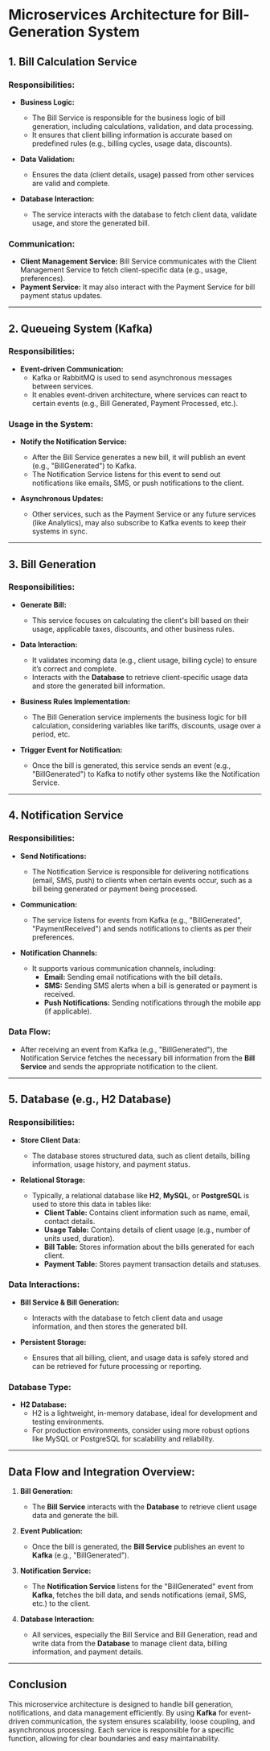 # Microservices Architecture for Bill-Generation System

## 1. Bill Calculation Service

### Responsibilities:

- **Business Logic:**
    - The Bill Service is responsible for the business logic of bill generation, including calculations, validation, and
      data processing.
    - It ensures that client billing information is accurate based on predefined rules (e.g., billing cycles, usage
      data, discounts).

- **Data Validation:**
    - Ensures the data (client details, usage) passed from other services are valid and complete.

- **Database Interaction:**
    - The service interacts with the database to fetch client data, validate usage, and store the generated bill.

### Communication:

- **Client Management Service:** Bill Service communicates with the Client Management Service to fetch client-specific
  data (e.g., usage, preferences).
- **Payment Service:** It may also interact with the Payment Service for bill payment status updates.

---

## 2. Queueing System (Kafka)

### Responsibilities:

- **Event-driven Communication:**
    - Kafka or RabbitMQ is used to send asynchronous messages between services.
    - It enables event-driven architecture, where services can react to certain events (e.g., Bill Generated, Payment
      Processed, etc.).

### Usage in the System:

- **Notify the Notification Service:**
    - After the Bill Service generates a new bill, it will publish an event (e.g., "BillGenerated") to Kafka.
    - The Notification Service listens for this event to send out notifications like emails, SMS, or push notifications
      to the client.

- **Asynchronous Updates:**
    - Other services, such as the Payment Service or any future services (like Analytics), may also subscribe to Kafka
      events to keep their systems in sync.

---

## 3. Bill Generation

### Responsibilities:

- **Generate Bill:**
    - This service focuses on calculating the client's bill based on their usage, applicable taxes, discounts, and other
      business rules.

- **Data Interaction:**
    - It validates incoming data (e.g., client usage, billing cycle) to ensure it’s correct and complete.
    - Interacts with the **Database** to retrieve client-specific usage data and store the generated bill information.

- **Business Rules Implementation:**
    - The Bill Generation service implements the business logic for bill calculation, considering variables like
      tariffs, discounts, usage over a period, etc.

- **Trigger Event for Notification:**
    - Once the bill is generated, this service sends an event (e.g., "BillGenerated") to Kafka to notify other systems
      like the Notification Service.

---

## 4. Notification Service

### Responsibilities:

- **Send Notifications:**
    - The Notification Service is responsible for delivering notifications (email, SMS, push) to clients when certain
      events occur, such as a bill being generated or payment being processed.

- **Communication:**
    - The service listens for events from Kafka (e.g., "BillGenerated", "PaymentReceived") and sends notifications to
      clients as per their preferences.

- **Notification Channels:**
    - It supports various communication channels, including:
        - **Email:** Sending email notifications with the bill details.
        - **SMS:** Sending SMS alerts when a bill is generated or payment is received.
        - **Push Notifications:** Sending notifications through the mobile app (if applicable).

### Data Flow:

- After receiving an event from Kafka (e.g., "BillGenerated"), the Notification Service fetches the necessary bill
  information from the **Bill Service** and sends the appropriate notification to the client.

---

## 5. Database (e.g., H2 Database)

### Responsibilities:

- **Store Client Data:**
    - The database stores structured data, such as client details, billing information, usage history, and payment
      status.

- **Relational Storage:**
    - Typically, a relational database like **H2**, **MySQL**, or **PostgreSQL** is used to store this data in tables
      like:
        - **Client Table:** Contains client information such as name, email, contact details.
        - **Usage Table:** Contains details of client usage (e.g., number of units used, duration).
        - **Bill Table:** Stores information about the bills generated for each client.
        - **Payment Table:** Stores payment transaction details and statuses.

### Data Interactions:

- **Bill Service & Bill Generation:**
    - Interacts with the database to fetch client data and usage information, and then stores the generated bill.

- **Persistent Storage:**
    - Ensures that all billing, client, and usage data is safely stored and can be retrieved for future processing or
      reporting.

### Database Type:

- **H2 Database:**
    - H2 is a lightweight, in-memory database, ideal for development and testing environments.
    - For production environments, consider using more robust options like MySQL or PostgreSQL for scalability and
      reliability.

---

## Data Flow and Integration Overview:

1. **Bill Generation:**
    - The **Bill Service** interacts with the **Database** to retrieve client usage data and generate the bill.

2. **Event Publication:**
    - Once the bill is generated, the **Bill Service** publishes an event to **Kafka** (e.g., "BillGenerated").

3. **Notification Service:**
    - The **Notification Service** listens for the "BillGenerated" event from **Kafka**, fetches the bill data, and
      sends notifications (email, SMS, etc.) to the client.

4. **Database Interaction:**
    - All services, especially the Bill Service and Bill Generation, read and write data from the **Database** to manage
      client data, billing information, and payment details.

---

## Conclusion

This microservice architecture is designed to handle bill generation, notifications, and data management efficiently. By
using **Kafka** for event-driven communication, the system ensures scalability, loose coupling, and asynchronous
processing. Each service is responsible for a specific function, allowing for clear boundaries and easy maintainability.
